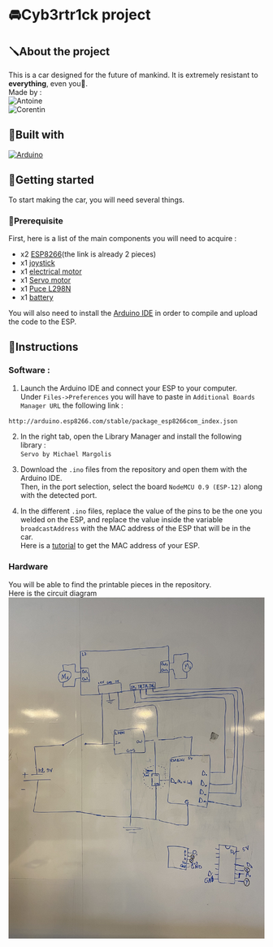 # 🚘Cyb3rtr1ck project

## 🪛About the project
This is a car designed for the future of mankind. It is extremely resistant to **everything**, even you🫵.  
 Made by :   
![Antoine][Antoine.cc]   
 ![Corentin][Corentin.cc]
## 🦾Built with
[![Arduino][Arduino.cc]][Arduino-url]
## 👣Getting started
To start making the car,  you will need several things.
### 📃Prerequisite
First, here is a list of the main components you will need to acquire :
* x2 [ESP8266](https://www.amazon.fr/ESP8266-ESP-12F-D%C3%A9veloppement-NodeMCU-Compatible/dp/B093G72SHN/ref=sr_1_9?dib=eyJ2IjoiMSJ9.YQX2ZC-7ArE__8t9lEkImfeOFQlYW9eR_XyTZMPGCydiMPJwFo3SH0q-W_OFCQVaprBaSgDgKUFxiD5nIVrr0IW19PVJFc_z57plBFBfBoV3HlBrnDa3Q6lioYCwLwiRWXQX80fjCXf8CUyLkz-3upz11ng5gtnv0pGEZXcWmNKQMx-EA08kAbi9U8pXfaJ0V6Ex86LzvyrJIOS2v5PLTjFltLwQ4vC14ntNHFdAaefURVhJp7JbfYM552nLaF_tlNEuJ1JF3BeTkcBYuGTSM_XfV1aNdN-g9t7jZFVkHNA.qCq0N1dXJ9OmZ2acd5-Qqt2cb141rRNyPm0DflF4T6M&dib_tag=se&keywords=ESP8266&qid=1712824245&sr=8-9)(the link is already 2 pieces)
* x1 [joystick](https://www.amazon.fr/AZDelivery-Module-joystick-Arduino-gratuit/dp/B07V3HQSVY?th=1)
* x1 [electrical motor](https://fr.aliexpress.com/item/1005005016612156.html?spm=a2g0o.productlist.main.5.73d012016IDG91&algo_pvid=0ec19e4d-8114-4067-838b-e0b8d7f2a974&algo_exp_id=0ec19e4d-8114-4067-838b-e0b8d7f2a974-2&pdp_npi=4%40dis%21EUR%210.72%210.53%21%21%210.76%210.56%21%402103847817128248219031199ecfb0%2112000031353632363%21sea%21FR%210%21AB&curPageLogUid=yBVCkdcyI8l4&utparam-url=scene%3Asearch%7Cquery_from%3A)
* x1 [Servo motor](https://boutique.semageek.com/fr/104-micro-servo-tower-pro-sg90-3007447379574.html)
* x1 [Puce L298N](https://www.amazon.fr/DollaTek-Module-Stepper-Controller-Arduino/dp/B07DK6Q8F9/ref=sr_1_6?dib=eyJ2IjoiMSJ9.bbka0d3gULnVv_08qK2TNYG6mXheMWZvHc6yGhiawhCyNDyrXZ0UIkoEfPWF20TBiD2NMPWoqOECFGLTwSAdZlEcqj8qCVBRrtSXaw2nKCefJkhw_0vxf1v9YRUkh-dQGezHdoPX4m7D86P6YH8FdJCEEzsfcghPlWdfe7c5RhhJAWHp_S-b8oYU1R-UJd6fE9hfsqp3Xzu-kfgeHVCWEnV1MKVDAlBIJA7d6Dtegb5py2pj84tq7eEXTUkFuQh7ZhOs6phgVE3rID_9T7XQDvfriLVVyshp93JloqFJQG4.gKqPGgYsC57fyExyCZJUWkhHqT8OTa938R4jg9srlG0&dib_tag=se&keywords=L298+Motor+Driver&qid=1712842776&sr=8-6)
* x1 [battery](https://www.amazon.fr/Amazon-Basics-Piles-alcalines-quotidien/dp/B0774D64LT/ref=sr_1_58?dib=eyJ2IjoiMSJ9.FcGRIe3FBn9T7C-MzWzqw1cr1f64NkpGXRfiXaa9ippomYrpwhtwTYhRQHCVfpRNlZzhpmusfkDpff122qqyHdS3JWkMhtYd3AkDYHdx-XWXGGpkdAsB_k3fip7x13W5nUAxnmJ0_e9XoJXkTqI9tNfO4L4kA_lR8fzLZHb5uAYA-_z9G1HzGuSVsv8TgvAtnfK1dRscU8sLrmgeipDhLxMhkP43b_Phjsk9hzs2EwmjpNSAYwuhjS8Vzwba3x08V5cm45P3vvcJtMfg84VHAIktlkMACXPrkSgRp6mH-mI.-1DrbZMLZrOQ68kjcU6629RVSZKk6XEZG4Tcx5gl23w&dib_tag=se&keywords=pile+6v&qid=1712843659&refinements=p_76%3A437879031&rps=1&sr=8-58)  

You will also need to install the [Arduino IDE](https://www.arduino.cc/en/software) in order to compile and upload the code to the ESP.

## 🔧Instructions

### Software :
1. Launch the Arduino IDE and connect your ESP to your computer.  
Under `Files->Preferences` you will have to paste in `Additional Boards Manager URL` the following link :
```txt
http://arduino.esp8266.com/stable/package_esp8266com_index.json
```
2. In the right tab, open the Library Manager and install the following library :  
 `Servo by Michael Margolis`

3. Download the `.ino` files from the repository and open them with the Arduino IDE.  
Then, in the port selection, select the board `NodeMCU 0.9 (ESP-12)` along with the detected port.

4. In the different `.ino` files, replace the value of the pins to be the one you welded on the ESP, and replace the value inside the variable `broadcastAddress` with the MAC address of the ESP that will be in the car.  
Here is a [tutorial](https://randomnerdtutorials.com/get-change-esp32-esp8266-mac-address-arduino/) to get the MAC address of your ESP.
### Hardware

You will be able to find the printable pieces in the repository.  
Here is the circuit diagram
![alt text](assets/circuit.jpg)

[Arduino.cc]: https://img.shields.io/badge/arduino-%2300878F?style=for-the-badge&logo=arduino
[Arduino-url]: https://www.arduino.cc/
[Antoine.cc]: https://img.shields.io/badge/Antoine-Vine-blue?style=flat
[Corentin.cc]: https://img.shields.io/badge/Corentin-Chrisment-blue?style=flat

